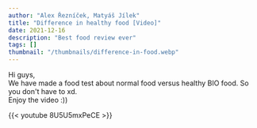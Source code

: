 ```yaml
---
author: "Alex Řezníček, Matyáš Jílek"
title: "Difference in healthy food [Video]"
date: 2021-12-16
description: "Best food review ever"
tags: []
thumbnail: "/thumbnails/difference-in-food.webp"
---
```


Hi guys, <br>
We have made a food test about normal food versus healthy BIO food. So you don't have to xd. <br>
Enjoy the video :))

{{< youtube 8U5U5mxPeCE >}}
